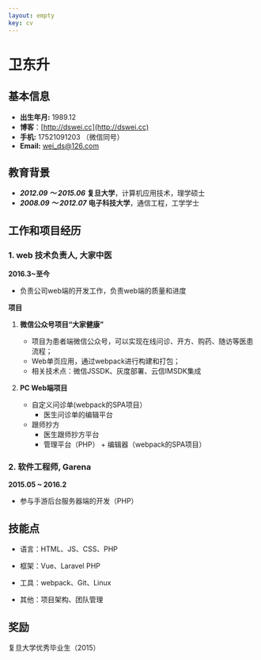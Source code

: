 ```yaml
---
layout: empty
key: cv
---
```


# 卫东升

## 基本信息

* **出生年月:** 1989.12
* **博客**：[http://dswei.cc](http://dswei.cc)
* **手机:** 17521091203 （微信同号）
* **Email:** wei_ds@126.com

## 教育背景

* ***2012.09 ～ 2015.06*** **复旦大学**，计算机应用技术，理学硕士
* ***2008.09 ～ 2012.07*** **电子科技大学**，通信工程，工学学士

## 工作和项目经历

### 1. web 技术负责人, 大家中医

**2016.3~至今**
* 负责公司web端的开发工作，负责web端的质量和进度

**项目**
1. __微信公众号项目“大家健康”__ 
   * 项目为患者端微信公众号，可以实现在线问诊、开方、购药、随访等医患流程；
   * Web单页应用，通过webpack进行构建和打包；
   * 相关技术点：微信JSSDK、灰度部署、云信IMSDK集成

2. __PC Web端项目__

   * 自定义问诊单(webpack的SPA项目）
     * 医生问诊单的编辑平台
   * 跟师抄方 
     * 医生跟师抄方平台
     * 管理平台（PHP） + 编辑器（webpack的SPA项目）

### 2. 软件工程师, Garena

**2015.05 ~ 2016.2**

* 参与手游后台服务器端的开发（PHP）


## 技能点

* 语言：HTML、JS、CSS、PHP

* 框架：Vue、Laravel PHP

* 工具：webpack、Git、Linux

* 其他：项目架构、团队管理

## 奖励

复旦大学优秀毕业生（2015）